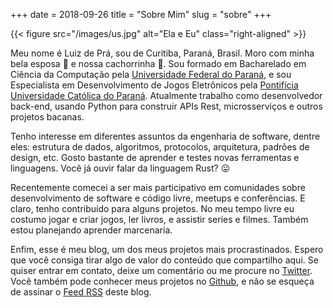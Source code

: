 +++
date = 2018-09-26
title = "Sobre Mim"
slug = "sobre"
+++

{{< figure src="/images/us.jpg" alt="Ela e Eu" class="right-aligned" >}}

Meu nome é Luiz de Prá, sou de Curitiba, Paraná, Brasil. Moro com minha bela esposa :woman: e nossa cachorrinha :dog:. Sou formado em Bacharelado em Ciência da Computação pela [Universidade Federal do Paraná][ufpr], e sou Especialista em Desenvolvimento de Jogos Eletrônicos pela [Pontifícia Universidade Católica do Paraná][pucpr]. Atualmente trabalho como desenvolvedor back-end, usando Python para construir APIs Rest, microsserviços e outros projetos bacanas.

Tenho interesse em diferentes assuntos da engenharia de software, dentre eles: estrutura de dados, algoritmos, protocolos, arquitetura, padrões de design, etc. Gosto bastante de aprender e testes novas ferramentas e linguagens. Você já ouvir falar da linguagem Rust? :stuck_out_tongue:

Recentemente comecei a ser mais participativo em comunidades sobre desenvolvimento de software e código livre, meetups e conferências. E claro, tenho contribuído para alguns projetos. No meu tempo livre eu costumo jogar e criar jogos, ler livros, e assistir series e filmes. Também estou planejando aprender marcenaria.

Enfim, esse é meu blog, um dos meus projetos mais procrastinados. Espero que você consiga tirar algo de valor do conteúdo que compartilho aqui. Se quiser entrar em contato, deixe um comentário ou me procure no [Twitter][twitter]. Você também pode conhecer meus projetos no [Github][github], e não se esqueça de assinar o [Feed RSS][feed] deste blog.

[ufpr]: http://www.ufpr.br
[pucpr]: https://www.pucpr.br
[twitter]: https://twitter.com/luizdepra
[github]: https://github.com/luizdepra
[feed]: /index.xml
